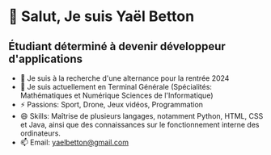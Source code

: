 # 👋 Salut, Je suis Yaël Betton
## Étudiant déterminé à devenir développeur d'applications

- 👀 Je suis à la recherche d'une alternance pour la rentrée 2024
- 🌱 Je suis actuellement en Terminal Générale (Spécialités: Mathématiques et Numérique Sciences de l'Informatique)
- ⚡ Passions: Sport, Drone, Jeux vidéos, Programmation
- 😄 Skills: Maîtrise de plusieurs langages, notamment Python, HTML, CSS et Java, ainsi que des connaissances sur le fonctionnement interne des ordinateurs.
- 📫 Email: yaelbetton@gmail.com
